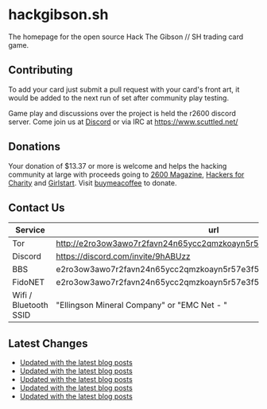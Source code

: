 # hackgibson.sh
The homepage for the open source Hack The Gibson // SH trading card game.


## Contributing

To add your card just submit a pull request with your card's front art, it would be added to the next run of set after community play testing.

Game play and discussions over the project is held the r2600 discord server. Come join us at [Discord](https://discord.com/invite/9hABUzz) or via IRC at https://www.scuttled.net/


## Donations

Your donation of $13.37 or more is welcome and helps the hacking community at large with proceeds going to [2600 Magazine](https://2600.com/), [Hackers for Charity](https://hackersforcharity.org) and [Girlstart](https://girlstart.org).  Visit [buymeacoffee](https://www.buymeacoffee.com/hackgibson.sh) to donate.


## Contact Us

Service | url
-|-
Tor | http://e2ro3ow3awo7r2favn24n65ycc2qmzkoayn5r57e3f56nvjwdcgg32ad.onion
Discord | https://discord.com/invite/9hABUzz
BBS | e2ro3ow3awo7r2favn24n65ycc2qmzkoayn5r57e3f56nvjwdcgg32ad.onion:23
FidoNET | e2ro3ow3awo7r2favn24n65ycc2qmzkoayn5r57e3f56nvjwdcgg32ad.onion:24554
Wifi / Bluetooth SSID | "Ellingson Mineral Company" or "EMC Net - <fidonet address>"

## Latest Changes
<!-- BLOG-POST-LIST:START -->
- [Updated with the latest blog posts](https://github.com/DFW2600/hackgibson.sh/commit/706c52cece4851472ca9375656f51357a9c7b902)
- [Updated with the latest blog posts](https://github.com/DFW2600/hackgibson.sh/commit/fdb217a310b74aceda4e9d6153b87fe2ccb52d68)
- [Updated with the latest blog posts](https://github.com/DFW2600/hackgibson.sh/commit/c38683081ad4e82ce5ade244a00964cd675ab17a)
- [Updated with the latest blog posts](https://github.com/DFW2600/hackgibson.sh/commit/5e8bedb4335808f22a6b5bb710954feafabe666f)
- [Updated with the latest blog posts](https://github.com/DFW2600/hackgibson.sh/commit/1102c0d6cdb9e36a5e708cd7638efe8059c1ab68)
<!-- BLOG-POST-LIST:END -->
